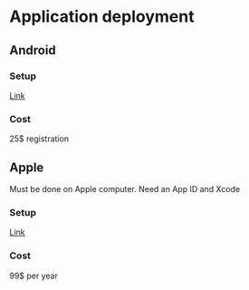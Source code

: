# Application deployment

## Android

### Setup

[Link](https://support.google.com/googleplay/android-developer/answer/7159011?hl=fr)

### Cost

25$ registration

## Apple

Must be done on Apple computer.
Need an App ID and Xcode

### Setup

[Link](https://code.tutsplus.com/tutorials/how-to-submit-an-ios-app-to-the-app-store--mobile-16812)

### Cost

99$ per year